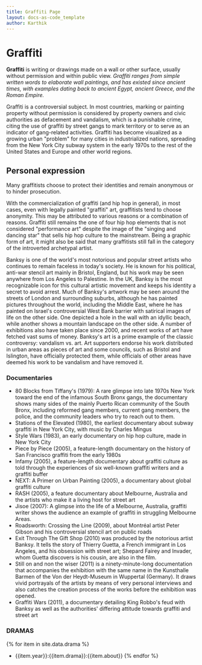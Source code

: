 ```yaml
---
title: Graffiti Page
layout: docs-as-code_template
author: Karthik
---
```


# Graffiti

**Graffiti** is writing or drawings made on a wall or other surface, usually without permission and within public view. _Graffiti ranges from simple written words to elaborate wall paintings, and has existed since ancient times, with examples dating back to ancient Egypt, ancient Greece, and the Roman Empire._

Graffiti is a controversial subject. In most countries, marking or painting property without permission is considered by property owners and civic authorities as defacement and vandalism, which is a punishable crime, citing the use of graffiti by street gangs to mark territory or to serve as an indicator of gang-related activities. Graffiti has become visualized as a growing urban "problem" for many cities in industrialized nations, spreading from the New York City subway system in the early 1970s to the rest of the United States and Europe and other world regions.

## Personal expression
Many graffitists choose to protect their identities and remain anonymous or to hinder prosecution.

With the commercialization of graffiti (and hip hop in general), in most cases, even with legally painted "graffiti" art, graffitists tend to choose anonymity. This may be attributed to various reasons or a combination of reasons. Graffiti still remains the one of four hip hop elements that is not considered "performance art" despite the image of the "singing and dancing star" that sells hip hop culture to the mainstream. Being a graphic form of art, it might also be said that many graffitists still fall in the category of the introverted archetypal artist.

Banksy is one of the world's most notorious and popular street artists who continues to remain faceless in today's society. He is known for his political, anti-war stencil art mainly in Bristol, England, but his work may be seen anywhere from Los Angeles to Palestine. In the UK, Banksy is the most recognizable icon for this cultural artistic movement and keeps his identity a secret to avoid arrest. Much of Banksy's artwork may be seen around the streets of London and surrounding suburbs, although he has painted pictures throughout the world, including the Middle East, where he has painted on Israel's controversial West Bank barrier with satirical images of life on the other side. One depicted a hole in the wall with an idyllic beach, while another shows a mountain landscape on the other side. A number of exhibitions also have taken place since 2000, and recent works of art have fetched vast sums of money. Banksy's art is a prime example of the classic controversy: vandalism vs. art. Art supporters endorse his work distributed in urban areas as pieces of art and some councils, such as Bristol and Islington, have officially protected them, while officials of other areas have deemed his work to be vandalism and have removed it.

### Documentaries
- 80 Blocks from Tiffany's (1979): A rare glimpse into late 1970s New York toward the end of the infamous South Bronx gangs, the documentary shows many sides of the mainly Puerto Rican community of the South Bronx, including reformed gang members, current gang members, the police, and the community leaders who try to reach out to them.
- Stations of the Elevated (1980), the earliest documentary about subway graffiti in New York City, with music by Charles Mingus
- Style Wars (1983), an early documentary on hip hop culture, made in New York City
- Piece by Piece (2005), a feature-length documentary on the history of San Francisco graffiti from the early 1980s
- Infamy (2005), a feature-length documentary about graffiti culture as told through the experiences of six well-known graffiti writers and a graffiti buffer
- NEXT: A Primer on Urban Painting (2005), a documentary about global graffiti culture
- RASH (2005), a feature documentary about Melbourne, Australia and the artists who make it a living host for street art
- Jisoe (2007): A glimpse into the life of a Melbourne, Australia, graffiti writer shows the audience an example of graffiti in struggling Melbourne Areas.
- Roadsworth: Crossing the Line (2009), about Montréal artist Peter Gibson and his controversial stencil art on public roads
- Exit Through The Gift Shop (2010) was produced by the notorious artist Banksy. It tells the story of Thierry Guetta, a French immigrant in Los Angeles, and his obsession with street art; Shepard Fairey and Invader, whom Guetta discovers is his cousin, are also in the film.
- Still on and non the wiser (2011) is a ninety-minute-long documentation that accompanies the exhibition with the same name in the Kunsthalle Barmen of the Von der Heydt-Museum in Wuppertal (Germany). It draws vivid portrayals of the artists by means of very personal interviews and also catches the creation process of the works before the exhibition was opened.
- Graffiti Wars (2011), a documentary detailing King Robbo's feud with Banksy as well as the authorities' differing attitude towards graffiti and street art

### DRAMAS
{% for item in site.data.drama %}
- {{item.year}}:{{item.drama}}:{{item.about}}
{% endfor %}